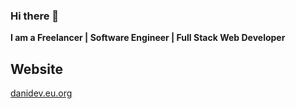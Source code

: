 ### Hi there 👋

**I am a Freelancer | Software Engineer | Full Stack Web Developer**

## Website
<a href="https://danidev.eu.org">danidev.eu.org</a>

<!--
**danidev196453/danidev196453** is a ✨ _special_ ✨ repository because its `README.md` (this file) appears on your GitHub profile.

Here are some ideas to get you started:

- 🔭 I’m currently working on ...
- 🌱 I’m currently learning ...
- 👯 I’m looking to collaborate on ...
- 🤔 I’m looking for help with ...
- 💬 Ask me about ...
- 📫 How to reach me: ...
- 😄 Pronouns: ...
- ⚡ Fun fact: ...
-->
